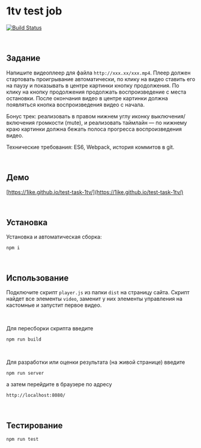 # 1tv test job

[![Build Status](https://travis-ci.org/1ike/test-task-1tv.svg?branch=master)](https://travis-ci.org/1ike/test-task-1tv)

&nbsp;
## Задание

Напишите видеоплеер для файла `http://xxx.xx/xxx.mp4`. Плеер должен стартовать проигрывание автоматически, по клику на видео ставить его на паузу  и показывать в центре картинки кнопку продолжения. По клику на кнопку продолжения продолжать воспроизведение с места остановки. После окончания видео в центре картинки должна появляться кнопка воспроизведения видео с начала.

Бонус трек: реализовать в правом нижнем углу иконку выключения/включения громкости (mute), и реализовать таймлайн — по нижнему краю картинки должна бежать полоса прогресса воспроизведения видео.

Технические требования: ES6, Webpack, история коммитов в git.

&nbsp;

## Демо

[https://1ike.github.io/test-task-1tv/](https://1ike.github.io/test-task-1tv/)

&nbsp;

## Установка

Установка и автоматическая сборка:

`npm i`

&nbsp;

## Использование

Подключите скрипт `player.js` из папки `dist` на страницу сайта. Скрипт найдет все элементы `video`, заменит у них элементы управления на кастомные и запустит первое видео.

&nbsp;

Для пересборки скрипта введите

`npm run build`

&nbsp;

Для разработки или оценки результата (на живой странице) введите

`npm run server`

а затем перейдите в браузере по адресу

`http://localhost:8080/`

&nbsp;

## Тестирование

`npm run test`
